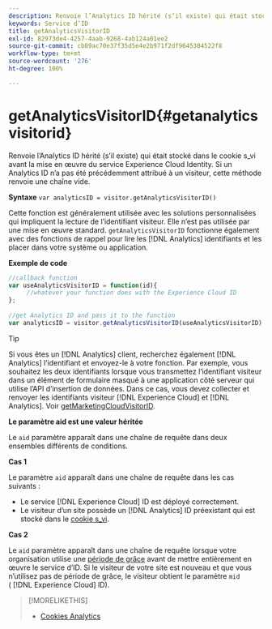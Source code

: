 ```yaml
---
description: Renvoie l’Analytics ID hérité (s’il existe) qui était stocké dans le cookie s_vi avant la mise en œuvre du service Experience Cloud Identity. Si un Analytics ID n’a pas été précédemment attribué à un visiteur, cette méthode renvoie une chaîne vide.
keywords: Service d’ID
title: getAnalyticsVisitorID
exl-id: 82973de4-4257-4aab-9268-4ab124a01ee2
source-git-commit: cb89ac70e37f35d5e4e2b971f2df9645304522f8
workflow-type: tm+mt
source-wordcount: '276'
ht-degree: 100%

---
```


# getAnalyticsVisitorID{#getanalyticsvisitorid}

Renvoie l’Analytics ID hérité (s’il existe) qui était stocké dans le cookie s_vi avant la mise en œuvre du service Experience Cloud Identity. Si un Analytics ID n’a pas été précédemment attribué à un visiteur, cette méthode renvoie une chaîne vide.

**Syntaxe** `var analyticsID = visitor.getAnalyticsVisitorID()`

Cette fonction est généralement utilisée avec les solutions personnalisées qui impliquent la lecture de l’identifiant visiteur. Elle n’est pas utilisée par une mise en œuvre standard. `getAnalyticsVisitorID` fonctionne également avec des fonctions de rappel pour lire les [!DNL Analytics] identifiants et les placer dans votre système ou application.

**Exemple de code**

```js
//callback function 
var useAnalyticsVisitorID = function(id){ 
     //whatever your function does with the Experience Cloud ID 
}; 
 
//get Analytics ID and pass it to the function 
var analyticsID = visitor.getAnalyticsVisitorID(useAnalyticsVisitorID)
```

>[!TIP]
>
>Si vous êtes un [!DNL Analytics] client, recherchez également [!DNL Analytics] l’identifiant et envoyez-le à votre fonction. Par exemple, vous souhaitez les deux identifiants lorsque vous transmettez l’identifiant visiteur dans un élément de formulaire masqué à une application côté serveur qui utilise l’API d’insertion de données. Dans ce cas, vous devez collecter et renvoyer les identifiants visiteur [!DNL Experience Cloud] et [!DNL Analytics]. Voir [getMarketingCloudVisitorID](../../library/get-set/getmcvid.md).

**Le paramètre aid est une valeur héritée**

Le `aid` paramètre apparaît dans une chaîne de requête dans deux ensembles différents de conditions.

**Cas 1**

Le paramètre `aid` apparaît dans une chaîne de requête dans les cas suivants :

* Le service [!DNL Experience Cloud] ID est déployé correctement.
* Le visiteur d’un site possède un [!DNL Analytics] ID préexistant qui est stocké dans le [cookie s_vi](https://experienceleague.adobe.com/docs/core-services/interface/ec-cookies/cookies-analytics.html?lang=fr#section-5d50a078de444d12b7d927d68ff3b679).

**Cas 2**

Le `aid` paramètre apparaît dans une chaîne de requête lorsque votre organisation utilise une [période de grâce](../../reference/analytics-reference/grace-period.md) avant de mettre entièrement en œuvre le service d’ID. Si le visiteur de votre site est nouveau et que vous n’utilisez pas de période de grâce, le visiteur obtient le paramètre `mid` ( [!DNL Experience Cloud] ID).

>[!MORELIKETHIS]
>
>* [Cookies Analytics](https://experienceleague.adobe.com/docs/core-services/interface/ec-cookies/cookies-privacy.html?lang=fr)
